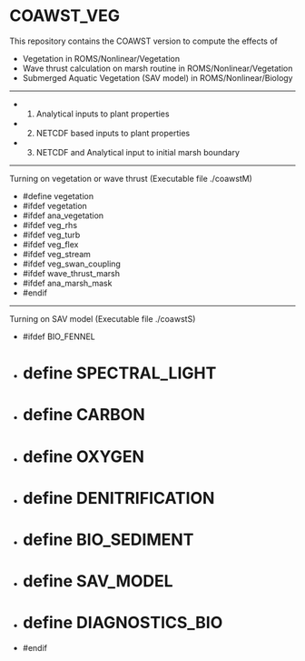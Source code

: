 # COAWST_VEG
This repository contains the COAWST version to compute the effects of
* Vegetation in ROMS/Nonlinear/Vegetation 
* Wave thrust calculation on marsh routine in ROMS/Nonlinear/Vegetation
* Submerged Aquatic Vegetation (SAV model) in ROMS/Nonlinear/Biology

--------------------------------------------------
* 1) Analytical inputs to plant properties 
* 2) NETCDF based inputs to plant properties
* 3) NETCDF and Analytical input to initial marsh boundary

-------------------------------------------------
 Turning on vegetation or wave thrust (Executable file ./coawstM)  
* #define vegetation 
* #ifdef vegetation
*  #ifdef ana_vegetation 
*  #ifdef veg_rhs 
*  #ifdef veg_turb 
 *  #ifdef veg_flex
*  #ifdef veg_stream
*  #ifdef veg_swan_coupling 
*  #ifdef wave_thrust_marsh
 *  #ifdef ana_marsh_mask 
* #endif 
------------------------------------------------
Turning on SAV model (Executable file ./coawstS) 
* #ifdef BIO_FENNEL
* # define SPECTRAL_LIGHT 
* # define CARBON
* # define OXYGEN
* # define DENITRIFICATION
* # define BIO_SEDIMENT
*  # define SAV_MODEL 
* # define DIAGNOSTICS_BIO
* #endif

